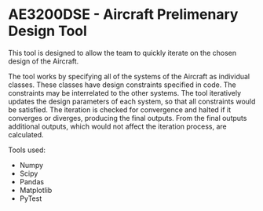 # AE3200DSE - Aircraft Prelimenary Design Tool

This tool is designed to allow the team to quickly iterate on the chosen design of the Aircraft.

The tool works by specifying all of the systems of the Aircraft as individual classes. These classes have design constraints specified in code. The constraints may be interrelated to the other systems. The tool iteratively updates the design parameters of each system, so that all constraints would be satisfied. The iteration is checked for convergence and halted if it converges or diverges, producing the final outputs. From the final outputs additional outputs, which would not affect the iteration process, are calculated.

Tools used:
- Numpy
- Scipy
- Pandas
- Matplotlib
- PyTest
